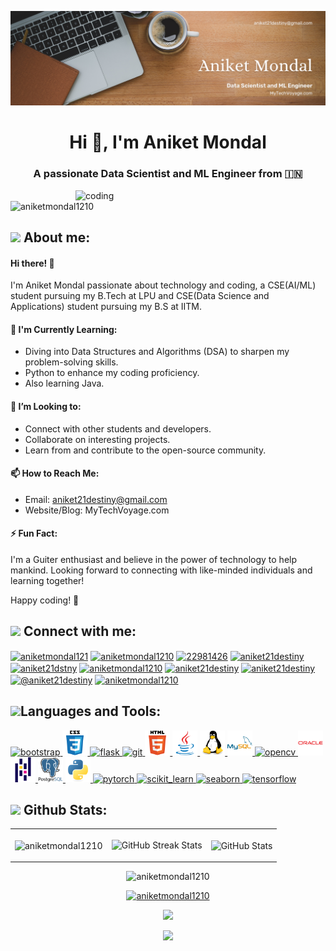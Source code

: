 ![logo](https://github.com/aniketmondal1210/aniketmondal1210/blob/main/Brown%20Wood%20Minimalist%20Profile%20LinkedIn%20Banner.png)
<h1 align="center">Hi 👋, I'm Aniket Mondal</h1>
<h3 align="center">A passionate Data Scientist and ML Engineer from 🇮🇳</h3>
<img align="right" alt="coding" width="400" src="https://static.wixstatic.com/media/3eee0b_8b6780c6bd8245ecafdbe55d8db7e2df~mv2.gif" >
<p align="left"> <img src="https://komarev.com/ghpvc/?username=aniketmondal1210&label=Profile%20views&color=0e75b6&style=flat" alt="aniketmondal1210" /> </p>

<h2><img height="30" src="https://media4.giphy.com/media/5quAQha5cHPayUytEh/giphy.gif?cid=ecf05e47dv4ewvx2qa2b2wgqa361owg5429ctklzlan3hmob&ep=v1_stickers_search&rid=giphy.gif&ct=s"/> About me:</h2>

#### Hi there! 👋

I'm Aniket Mondal passionate about technology and coding, a CSE(AI/ML) student pursuing my B.Tech at LPU and CSE(Data Science and Applications) student pursuing my B.S at IITM.

#### 🌱 I'm Currently Learning:

- Diving into Data Structures and Algorithms (DSA) to sharpen my problem-solving skills.
- Python to enhance my coding proficiency.
- Also learning Java.

#### 👯 I’m Looking to:

- Connect with other students and developers.
- Collaborate on interesting projects.
- Learn from and contribute to the open-source community.

#### 📫 How to Reach Me:

- Email: aniket21destiny@gmail.com
- Website/Blog: MyTechVoyage.com

#### ⚡ Fun Fact:

I'm a Guiter enthusiast and believe in the power of technology to help mankind. Looking forward to connecting with like-minded individuals and learning together!

Happy coding! 🚀


<h2><img height="30" src="https://media1.giphy.com/media/nVJN4PlV00ojrfkovH/giphy.gif?cid=ecf05e47e13n62knpzdo56nfbwfk3lcdplh4vh9n0hksbbgs&ep=v1_stickers_search&rid=giphy.gif&ct=s"/> Connect with me:</h2>
<p align="left">
<a href="https://twitter.com/aniketmondal121" target="blank"><img align="center" src="https://raw.githubusercontent.com/rahuldkjain/github-profile-readme-generator/master/src/images/icons/Social/twitter.svg" alt="aniketmondal121" height="30" width="40" /></a>
<a href="https://linkedin.com/in/aniketmondal1210" target="blank"><img align="center" src="https://raw.githubusercontent.com/rahuldkjain/github-profile-readme-generator/master/src/images/icons/Social/linked-in-alt.svg" alt="aniketmondal1210" height="30" width="40" /></a>
<a href="https://stackoverflow.com/users/22981426" target="blank"><img align="center" src="https://raw.githubusercontent.com/rahuldkjain/github-profile-readme-generator/master/src/images/icons/Social/stack-overflow.svg" alt="22981426" height="30" width="40" /></a>
<a href="https://kaggle.com/aniket21destiny" target="blank"><img align="center" src="https://raw.githubusercontent.com/rahuldkjain/github-profile-readme-generator/master/src/images/icons/Social/kaggle.svg" alt="aniket21destiny" height="30" width="40" /></a>
<a href="https://www.codechef.com/users/aniket21dstny" target="blank"><img align="center" src="https://upload.vectorlogo.zone/logos/codechef/images/c0290608-3c6b-406c-90ef-86e9200f383a.svg" alt="aniket21dstny" height="30" width="40" /></a>
  <a href="https://codeforces.com/profile/aniketmondal1210" target="blank"><img align="center" src="https://raw.githubusercontent.com/rahuldkjain/github-profile-readme-generator/master/src/images/icons/Social/codeforces.svg" alt="aniketmondal1210" height="30" width="40" /></a>
<a href="https://www.hackerrank.com/aniket21destiny" target="blank"><img align="center" src="https://raw.githubusercontent.com/rahuldkjain/github-profile-readme-generator/master/src/images/icons/Social/hackerrank.svg" alt="aniket21destiny" height="30" width="40" /></a>
<a href="https://www.leetcode.com/aniket21destiny" target="blank"><img align="center" src="https://raw.githubusercontent.com/rahuldkjain/github-profile-readme-generator/master/src/images/icons/Social/leet-code.svg" alt="aniket21destiny" height="30" width="40" /></a>
<a href="https://www.hackerearth.com/@aniket21destiny" target="blank"><img align="center" src="https://raw.githubusercontent.com/simple-icons/simple-icons/e10751ddb9a7926eee083c77d1a99ddca64a2c04/icons/hackerearth.svg" alt="@aniket21destiny" height="30" width="40" /></a>
  <a href="https://auth.geeksforgeeks.org/user/aniketmondal1210" target="blank"><img align="center" src="https://raw.githubusercontent.com/rahuldkjain/github-profile-readme-generator/master/src/images/icons/Social/geeks-for-geeks.svg" alt="aniketmondal1210" height="30" width="40" /></a>
</p>

<h2><img height="45" src="https://media.tenor.com/azZCJ2YpsGgAAAAi/programming.gif"/>Languages and Tools:</h2>
<a href="https://getbootstrap.com" target="_blank" rel="noreferrer"> <img src="https://www.vectorlogo.zone/logos/getbootstrap/getbootstrap-icon.svg" alt="bootstrap" width="40" height="40"/> </a> <a href="https://www.w3schools.com/css/" target="_blank" rel="noreferrer"> <img src="https://raw.githubusercontent.com/devicons/devicon/master/icons/css3/css3-original-wordmark.svg" alt="css3" width="40" height="40"/> </a> <a href="https://flask.palletsprojects.com/" target="_blank" rel="noreferrer"> <img src="https://www.vectorlogo.zone/logos/palletsprojects_flask/palletsprojects_flask-icon.svg" alt="flask" width="40" height="40"/> </a> <a href="https://git-scm.com/" target="_blank" rel="noreferrer"> <img src="https://www.vectorlogo.zone/logos/git-scm/git-scm-icon.svg" alt="git" width="40" height="40"/> </a> <a href="https://www.w3.org/html/" target="_blank" rel="noreferrer"> <img src="https://raw.githubusercontent.com/devicons/devicon/master/icons/html5/html5-original-wordmark.svg" alt="html5" width="40" height="40"/> </a> <a href="https://www.java.com" target="_blank" rel="noreferrer"> <img src="https://raw.githubusercontent.com/devicons/devicon/master/icons/java/java-original.svg" alt="java" width="40" height="40"/> </a> <a href="https://www.linux.org/" target="_blank" rel="noreferrer"> <img src="https://raw.githubusercontent.com/devicons/devicon/master/icons/linux/linux-original.svg" alt="linux" width="40" height="40"/> </a> <a href="https://www.mysql.com/" target="_blank" rel="noreferrer"> <img src="https://raw.githubusercontent.com/devicons/devicon/master/icons/mysql/mysql-original-wordmark.svg" alt="mysql" width="40" height="40"/> </a> <a href="https://opencv.org/" target="_blank" rel="noreferrer"> <img src="https://www.vectorlogo.zone/logos/opencv/opencv-icon.svg" alt="opencv" width="40" height="40"/> </a> <a href="https://www.oracle.com/" target="_blank" rel="noreferrer"> <img src="https://raw.githubusercontent.com/devicons/devicon/master/icons/oracle/oracle-original.svg" alt="oracle" width="40" height="40"/> </a> <a href="https://pandas.pydata.org/" target="_blank" rel="noreferrer"> <img src="https://raw.githubusercontent.com/devicons/devicon/2ae2a900d2f041da66e950e4d48052658d850630/icons/pandas/pandas-original.svg" alt="pandas" width="40" height="40"/> </a> <a href="https://www.postgresql.org" target="_blank" rel="noreferrer"> <img src="https://raw.githubusercontent.com/devicons/devicon/master/icons/postgresql/postgresql-original-wordmark.svg" alt="postgresql" width="40" height="40"/> </a> <a href="https://www.python.org" target="_blank" rel="noreferrer"> <img src="https://raw.githubusercontent.com/devicons/devicon/master/icons/python/python-original.svg" alt="python" width="40" height="40"/> </a> <a href="https://pytorch.org/" target="_blank" rel="noreferrer"> <img src="https://www.vectorlogo.zone/logos/pytorch/pytorch-icon.svg" alt="pytorch" width="40" height="40"/> </a> <a href="https://scikit-learn.org/" target="_blank" rel="noreferrer"> <img src="https://upload.wikimedia.org/wikipedia/commons/0/05/Scikit_learn_logo_small.svg" alt="scikit_learn" width="40" height="40"/> </a> <a href="https://seaborn.pydata.org/" target="_blank" rel="noreferrer"> <img src="https://seaborn.pydata.org/_images/logo-mark-lightbg.svg" alt="seaborn" width="40" height="40"/> </a> <a href="https://www.tensorflow.org" target="_blank" rel="noreferrer"> <img src="https://www.vectorlogo.zone/logos/tensorflow/tensorflow-icon.svg" alt="tensorflow" width="40" height="40"/> </a> </p>

<h2><img height="45" src="https://media.tenor.com/tKYbGz3wNCAAAAAi/catscafe-penguin.gif"/> Github Stats:</h2>

<table>
  <tr>
    <td>
      <p><img align="center" src="https://github-readme-streak-stats.herokuapp.com/?user=aniketmondal1210&" alt="aniketmondal1210" /></p>
    </td>
    <td>
      <img align="left" src="https://github-readme-streak-stats.herokuapp.com/?user=aniketmondal1210" alt="GitHub Streak Stats" />
    </td>
    <td>
      <img align="center" src="https://github-readme-stats.vercel.app/api?username=aniketmondal1210&show_icons=true&locale=en" alt="GitHub Stats" />
    </td>
  </tr>
</table>


<p align="center"><img src="https://github-readme-stats.vercel.app/api/top-langs?username=aniketmondal1210&show_icons=true&locale=en&layout=compact" alt="aniketmondal1210" /></p>

<p align="center"> <a href="https://github.com/ryo-ma/github-profile-trophy"><img src="https://github-profile-trophy.vercel.app/?username=aniketmondal1210" alt="aniketmondal1210" /></a> </p>

<p align="center">
<img height="150" src="https://media.tenor.com/vlatqJBjMi0AAAAj/among-us.gif"/></p>
<p align="center">
     <img src="https://capsule-render.vercel.app/api?type=waving&color=gradient&height=100&section=footer"/>
</p>
